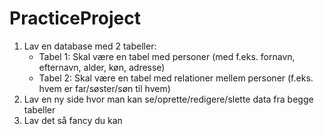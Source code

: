 # PracticeProject

1. Lav en database med 2 tabeller:
   - Tabel 1: Skal være en tabel med personer (med f.eks. fornavn, efternavn, alder, køn, adresse)
   - Tabel 2: Skal være en tabel med relationer mellem personer (f.eks. hvem er far/søster/søn til hvem)
2. Lav en ny side hvor man kan se/oprette/redigere/slette data fra begge tabeller
3. Lav det så fancy du kan
